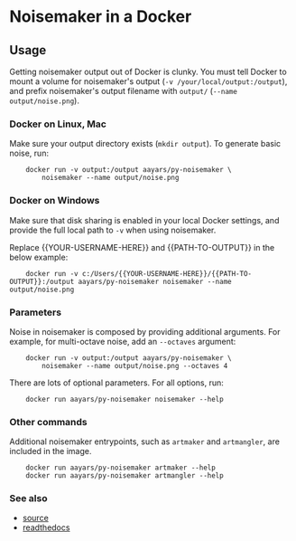 # Noisemaker in a Docker

## Usage

Getting noisemaker output out of Docker is clunky. You must tell Docker to
mount a volume for noisemaker's output (`-v /your/local/output:/output`),
and prefix noisemaker's output filename with `output/` (`--name
output/noise.png`).

### Docker on Linux, Mac

Make sure your output directory exists (`mkdir output`). To generate basic noise, run:

```
    docker run -v output:/output aayars/py-noisemaker \
        noisemaker --name output/noise.png
```

### Docker on Windows

Make sure that disk sharing is enabled in your local Docker settings, and provide the full local path to `-v` when using noisemaker.

Replace {{YOUR-USERNAME-HERE}} and {{PATH-TO-OUTPUT}} in the below example:

```
    docker run -v c:/Users/{{YOUR-USERNAME-HERE}}/{{PATH-TO-OUTPUT}}:/output aayars/py-noisemaker noisemaker --name output/noise.png
```

### Parameters

Noise in noisemaker is composed by providing additional arguments. For example, for multi-octave noise, add an `--octaves` argument:

```
    docker run -v output:/output aayars/py-noisemaker \
        noisemaker --name output/noise.png --octaves 4
```

There are lots of optional parameters. For all options, run:

```
    docker run aayars/py-noisemaker noisemaker --help
```

### Other commands

Additional noisemaker entrypoints, such as `artmaker` and `artmangler`, are included in the image.

```
    docker run aayars/py-noisemaker artmaker --help
    docker run aayars/py-noisemaker artmangler --help
```

### See also

- [source](https://github.com/aayars/py-noisemaker)
- [readthedocs](http://noisemaker.readthedocs.io/en/latest/)
